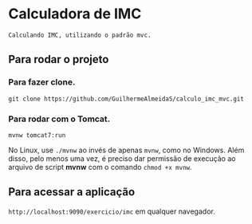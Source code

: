 # Calculadora de IMC
`Calculando IMC, utilizando o padrão mvc.`

## Para rodar o projeto

### Para fazer clone.

`git clone https://github.com/GuilhermeAlmeidaS/calculo_imc_mvc.git`

### Para rodar com o Tomcat.

`mvnw tomcat7:run`

No Linux, use `./mvnw` ao invés de apenas `mvnw`, como no Windows. Além disso, pelo menos uma vez, é preciso dar permissão de execução ao arquivo de script **mvnw** com o comando `chmod +x mvnw`.

## Para acessar a aplicação

`http://localhost:9090/exercicio/imc` em qualquer navegador.
